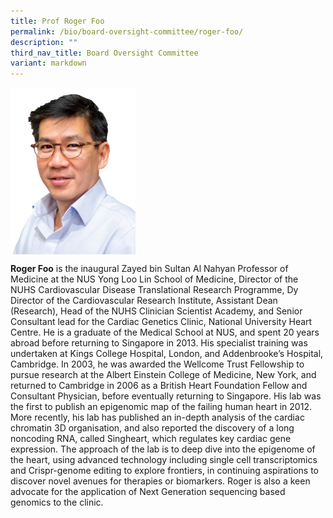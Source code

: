 ```yaml
---
title: Prof Roger Foo
permalink: /bio/board-oversight-committee/roger-foo/
description: ""
third_nav_title: Board Oversight Committee
variant: markdown
---
```

<img src="/images/Bio/Board%20Oversight%20Committee/prof-roger-foo.png" align="center" style="width:200px">

**Roger Foo** is the inaugural Zayed bin Sultan Al Nahyan Professor of Medicine at the NUS Yong Loo Lin School of Medicine, Director of the NUHS Cardiovascular Disease Translational Research Programme, Dy Director of the Cardiovascular Research Institute, Assistant Dean (Research), Head of the NUHS Clinician Scientist Academy, and Senior Consultant lead for the Cardiac Genetics Clinic, National University Heart Centre. He is a graduate of the Medical School at NUS, and spent 20 years abroad before returning to Singapore in 2013. His specialist training was undertaken at Kings College Hospital, London, and Addenbrooke’s Hospital, Cambridge. In 2003, he was awarded the Wellcome Trust Fellowship to pursue research at the Albert Einstein College of Medicine, New York, and returned to Cambridge in 2006 as a British Heart Foundation Fellow and Consultant Physician, before eventually returning to Singapore. His lab was the first to publish an epigenomic map of the failing human heart in 2012. More recently, his lab has published an in-depth analysis of the cardiac chromatin 3D organisation, and also reported the discovery of a long noncoding RNA, called Singheart, which regulates key cardiac gene expression. The approach of the lab is to deep dive into the epigenome of the heart, using advanced technology including single cell transcriptomics and Crispr-genome editing to explore frontiers, in continuing aspirations to discover novel avenues for therapies or biomarkers. Roger is also a keen advocate for the application of Next Generation sequencing based genomics to the clinic.